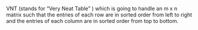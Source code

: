 VNT (stands for “Very Neat Table” ) which is going to
handle an m x n matrix such that the entries of each row are in sorted order from left to
right and the entries of each column are in sorted order from top to bottom.
